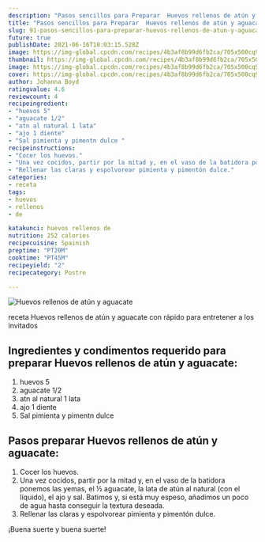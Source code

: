 ```yaml
---
description: "Pasos sencillos para Preparar  Huevos rellenos de atún y aguacate"
title: "Pasos sencillos para Preparar  Huevos rellenos de atún y aguacate"
slug: 91-pasos-sencillos-para-preparar-huevos-rellenos-de-atun-y-aguacate
future: true
publishDate: 2021-06-16T18:03:15.528Z
image: https://img-global.cpcdn.com/recipes/4b3af8b99d6fb2ca/705x500cq90/huevos-rellenos-de-atun-y-aguacate-foto-principal.jpg
thumbnail: https://img-global.cpcdn.com/recipes/4b3af8b99d6fb2ca/705x500cq90/huevos-rellenos-de-atun-y-aguacate-foto-principal.jpg
image: https://img-global.cpcdn.com/recipes/4b3af8b99d6fb2ca/705x500cq90/huevos-rellenos-de-atun-y-aguacate-foto-principal.jpg
cover: https://img-global.cpcdn.com/recipes/4b3af8b99d6fb2ca/705x500cq90/huevos-rellenos-de-atun-y-aguacate-foto-principal.jpg
author: Johanna Boyd
ratingvalue: 4.6
reviewcount: 4
recipeingredient:
- "huevos 5"
- "aguacate 1/2"
- "atn al natural 1 lata"
- "ajo 1 diente"
- "Sal pimienta y pimentn dulce "
recipeinstructions:
- "Cocer los huevos."
- "Una vez cocidos, partir por la mitad y, en el vaso de la batidora ponemos las yemas, el ½ aguacate, la lata de atún al natural (con el líquido), el ajo y sal. Batimos y, si está muy espeso, añadimos un poco de agua hasta conseguir la textura deseada."
- "Rellenar las claras y espolvorear pimienta y pimentón dulce."
categories:
- receta
tags:
- huevos
- rellenos
- de

katakunci: huevos rellenos de 
nutrition: 252 calories
recipecuisine: Spainish
preptime: "PT20M"
cooktime: "PT45M"
recipeyield: "2"
recipecategory: Postre

---
```



![Huevos rellenos de atún y aguacate](https://img-global.cpcdn.com/recipes/4b3af8b99d6fb2ca/705x500cq90/huevos-rellenos-de-atun-y-aguacate-foto-principal.jpg)

receta Huevos rellenos de atún y aguacate con rápido para entretener a los invitados

<!--inarticleads1-->

## Ingredientes y condimentos requerido para preparar Huevos rellenos de atún y aguacate:

1. huevos 5
1. aguacate 1/2
1. atn al natural 1 lata
1. ajo 1 diente
1. Sal pimienta y pimentn dulce 



<!--inarticleads2-->

## Pasos preparar Huevos rellenos de atún y aguacate:

1. Cocer los huevos.
1. Una vez cocidos, partir por la mitad y, en el vaso de la batidora ponemos las yemas, el ½ aguacate, la lata de atún al natural (con el líquido), el ajo y sal. Batimos y, si está muy espeso, añadimos un poco de agua hasta conseguir la textura deseada.
1. Rellenar las claras y espolvorear pimienta y pimentón dulce.



¡Buena suerte y buena suerte!

